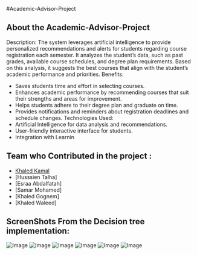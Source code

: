#Academic-Advisor-Project
## About the Academic-Advisor-Project
Description:
The system leverages artificial intelligence to provide personalized recommendations and alerts for students regarding course registration each semester. It analyzes the student’s data, such as past grades, available course schedules, and degree plan requirements. Based on this analysis, it suggests the best courses that align with the student’s academic performance and priorities.
Benefits:
- Saves students time and effort in selecting courses.
- Enhances academic performance by recommending courses that suit their strengths and areas for improvement.
- Helps students adhere to their degree plan and graduate on time.
- Provides notifications and reminders about registration deadlines and schedule changes.
Technologies Used:
- Artificial Intelligence for data analysis and recommendations.
- User-friendly interactive interface for students.
- Integration with Learnin


## Team who Contributed in the project :
- [Khaled Kamal](https://github.com/Khaled-Kamal)
- [Husssien Talha]
- [Esraa Abdalfatah]
- [Samar Mohamed]
- [Khaled Gognem]
- [Khaled Waleed]


## ScreenShots From the Decision tree implementation:
![Image](https://github.com/user-attachments/assets/26522d91-5177-4bd3-b63e-26a5bbba43d7) ![Image](https://github.com/user-attachments/assets/ff5625dd-9452-4cd5-bbb7-4474caf0362a) ![Image](https://github.com/user-attachments/assets/73103f7c-3766-4fc8-b935-211ea1913a5d) ![Image](https://github.com/user-attachments/assets/92f76c65-e050-479f-9216-0e415a93dae9) ![Image](https://github.com/user-attachments/assets/d171bc6e-67ba-48d7-8a44-dce0ed352e8d) ![Image](https://github.com/user-attachments/assets/1023f73d-68c9-4407-b7c3-da91c35f3683)


